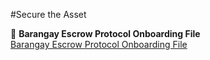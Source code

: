 #Secure the Asset

📄 **Barangay Escrow Protocol Onboarding File**  
[Barangay Escrow Protocol Onboarding File](https://github.com/onnoblock/Barangay-Escrow-Protocol/blob/main/docs/assets/1Barangay%20Escrow%20Protocol.pdf.pdf)
